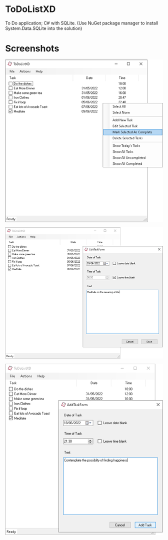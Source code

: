 # ToDoListXD
To Do application; C# with SQLite. (Use NuGet package manager to install System.Data.SQLite into the solution)

# Screenshots
![Main User Interface with Context Menu visible](toDoListXD_main.jpg)

![Edit task functionality](toDoListXD_editTask.jpg)

![Add task functionality](toDoListXD_addTask.jpg)

